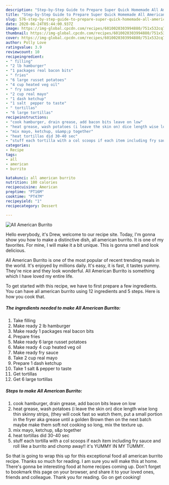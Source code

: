 ```yaml
---
description: "Step-by-Step Guide to Prepare Super Quick Homemade All American Burrito"
title: "Step-by-Step Guide to Prepare Super Quick Homemade All American Burrito"
slug: 576-step-by-step-guide-to-prepare-super-quick-homemade-all-american-burrito
date: 2020-06-24T05:44:00.937Z
image: https://img-global.cpcdn.com/recipes/6010020303994880/751x532cq70/all-american-burrito-recipe-main-photo.jpg
thumbnail: https://img-global.cpcdn.com/recipes/6010020303994880/751x532cq70/all-american-burrito-recipe-main-photo.jpg
cover: https://img-global.cpcdn.com/recipes/6010020303994880/751x532cq70/all-american-burrito-recipe-main-photo.jpg
author: Polly Love
ratingvalue: 3.9
reviewcount: 10
recipeingredient:
- " filling"
- "2 lb hamburger"
- "1 packages real bacon bits"
- " fries"
- "6 large russet potatoes"
- "4 cup heated veg oil"
- " fry sauce"
- "2 cup real mayo"
- "1 dash ketchup"
- "1 salt  pepper to taste"
- " tortillas"
- "6 large tortillas"
recipeinstructions:
- "cook hamburger, drain grease, add bacon bits leave on low"
- "heat grease, wash potatoes (i leave the skin on) dice length wise long thin skinny strips, (they will cook fast so watch them, put a small portion in the fryer aka grease until a golden Brown then on the next batch maybe make them soft not cooking so long, mix the texture up."
- "mix mayo, ketchup, s&amp;p together"
- "heat tortillas did 30-40 sec"
- "stuff each tortilla with a col scoops if each item including fry sauce and roll like a burrito and chomp away!! it&#39;s YUMMY IN MY TUMMY."
categories:
- Recipe
tags:
- all
- american
- burrito

katakunci: all american burrito 
nutrition: 180 calories
recipecuisine: American
preptime: "PT16M"
cooktime: "PT47M"
recipeyield: "1"
recipecategory: Dessert

---
```



![All American Burrito](https://img-global.cpcdn.com/recipes/6010020303994880/751x532cq70/all-american-burrito-recipe-main-photo.jpg)

Hello everybody, it's Drew, welcome to our recipe site. Today, I'm gonna show you how to make a distinctive dish, all american burrito. It is one of my favorites. For mine, I will make it a bit unique. This is gonna smell and look delicious.

All American Burrito is one of the most popular of recent trending meals in the world. It's enjoyed by millions daily. It's easy, it is fast, it tastes yummy. They're nice and they look wonderful. All American Burrito is something which I have loved my entire life.




To get started with this recipe, we have to first prepare a few ingredients. You can have all american burrito using 12 ingredients and 5 steps. Here is how you cook that.

<!--inarticleads1-->

##### The ingredients needed to make All American Burrito:

1. Take  filling
1. Make ready 2 lb hamburger
1. Make ready 1 packages real bacon bits
1. Prepare  fries
1. Make ready 6 large russet potatoes
1. Make ready 4 cup heated veg oil
1. Make ready  fry sauce
1. Take 2 cup real mayo
1. Prepare 1 dash ketchup
1. Take 1 salt &amp; pepper to taste
1. Get  tortillas
1. Get 6 large tortillas




<!--inarticleads2-->

##### Steps to make All American Burrito:

1. cook hamburger, drain grease, add bacon bits leave on low
1. heat grease, wash potatoes (i leave the skin on) dice length wise long thin skinny strips, (they will cook fast so watch them, put a small portion in the fryer aka grease until a golden Brown then on the next batch maybe make them soft not cooking so long, mix the texture up.
1. mix mayo, ketchup, s&amp;p together
1. heat tortillas did 30-40 sec
1. stuff each tortilla with a col scoops if each item including fry sauce and roll like a burrito and chomp away!! it&#39;s YUMMY IN MY TUMMY.




So that is going to wrap this up for this exceptional food all american burrito recipe. Thanks so much for reading. I am sure you will make this at home. There's gonna be interesting food at home recipes coming up. Don't forget to bookmark this page on your browser, and share it to your loved ones, friends and colleague. Thank you for reading. Go on get cooking!
